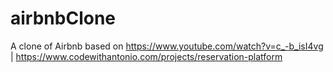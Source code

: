 # airbnbClone
A clone of Airbnb based on https://www.youtube.com/watch?v=c_-b_isI4vg | https://www.codewithantonio.com/projects/reservation-platform

